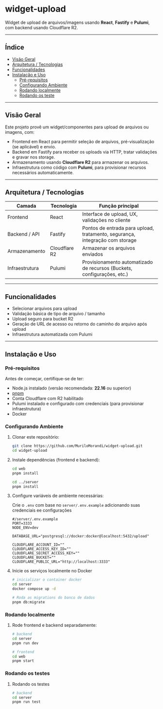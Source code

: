 # widget-upload

Widget de upload de arquivos/imagens usando **React**, **Fastify** e **Pulumi**, com backend usando Cloudflare R2.

---

## Índice

- [Visão Geral](#visão-geral)
- [Arquitetura / Tecnologias](#arquitetura--tecnologias)
- [Funcionalidades](#funcionalidades)
- [Instalação e Uso](#instalação-e-uso)
  - [Pré-requisitos](#pré-requisitos)
  - [Configurando Ambiente](#configurando-ambiente)
  - [Rodando localmente](#rodando-localmente)
  - [Rodando os teste](#rodando-os-testes)

---

## Visão Geral

Este projeto provê um widget/componentes para upload de arquivos ou imagens, com:

- Frontend em React para permitir seleção de arquivos, pré-visualização (se aplicável) e envio.
- Backend em Fastify para receber os uploads via HTTP, tratar validações e gravar nos storage.
- Armazenamento usando **Cloudflare R2** para armazenar os arquivos.
- Infraestrutura como código com **Pulumi**, para provisionar recursos necessários automaticamente.

---

## Arquitetura / Tecnologias

| Camada         | Tecnologia    | Função principal                                                             |
| -------------- | ------------- | ---------------------------------------------------------------------------- |
| Frontend       | React         | Interface de upload, UX, validações no cliente                               |
| Backend / API  | Fastify       | Pontos de entrada para upload, tratamento, segurança, integração com storage |
| Armazenamento  | Cloudflare R2 | Armazenar os arquivos enviados                                               |
| Infraestrutura | Pulumi        | Provisionamento automatizado de recursos (Buckets, configurações, etc.)      |

---

## Funcionalidades

- Selecionar arquivos para upload
- Validação básica de tipo de arquivo / tamanho
- Upload seguro para bucket R2
- Geração de URL de acesso ou retorno do caminho do arquivo após upload
- Infraestrutura automatizada com Pulumi

---

## Instalação e Uso

### Pré-requisitos

Antes de começar, certifique-se de ter:

- Node.js instalado (versão recomendada: **22.16** ou superior)
- [pnpm](https://pnpm.io/)
- Conta Cloudflare com R2 habilitado
- Pulumi instalado e configurado com credenciais (para provisionar infraestrutura)
- Docker

### Configurando Ambiente

1. Clonar este repositório:

   ```bash
   git clone https://github.com/MuriloMorandi/widget-upload.git
   cd widget-upload
   ```

2. Instale dependências (frontend e backend):

   ```bash
   cd web
   pnpm install

   cd ../server
   pnpm install
   ```

3. Configure variáveis de ambiente necessárias:

   Crie o `.env` com base no `server/.env.example` adicionando suas credenciais ee configurações

   ```
   #/server/.env.example
   PORT=3333
   NODE_ENV=dev

   DATABASE_URL="postgresql://docker:docker@localhost:5432/upload"

   CLOUDFLARE_ACCOUNT_ID=""
   CLOUDFLARE_ACCESS_KEY_ID=""
   CLOUDFLARE_SECRET_ACCESS_KEY=""
   CLOUDFLARE_BUCKET=""
   CLOUDFLARE_PUBLIC_URL="http://localhost:3333"
   ```

4. Inicie os serviços localmente no Docker

   ```bash
   # inicializar o container docker
   cd server
   docker compose up -d

   # Roda as migrations do banco de dados
   pnpm db:migrate
   ```

### Rodando localmente

1. Rode frontend e backend separadamente:

   ```bash
   # backend
   cd server
   pnpm run dev

   # frontend
   cd web
   pnpm start
   ```

### Rodando os testes

1. Rodando os testes

   ```bash
   # backend
   cd server
   pnpm run test

   ```
